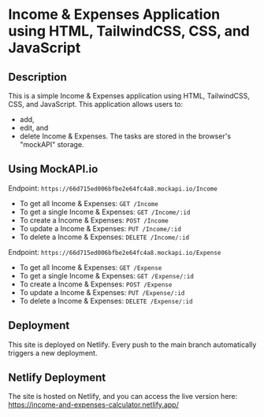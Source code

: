 # Income & Expenses Application using HTML, TailwindCSS, CSS, and JavaScript

## Description
This is a simple Income & Expenses application using HTML, TailwindCSS, CSS, and JavaScript. This application allows users to:

- add,
- edit, and
- delete Income & Expenses.
  The tasks are stored in the browser's "mockAPI" storage.

## Using MockAPI.io
Endpoint: `https://66d715ed006bfbe2e64fc4a8.mockapi.io/Income`

- To get all Income & Expenses: `GET /Income`
- To get a single Income & Expenses: `GET /Income/:id`
- To create a Income & Expenses: `POST /Income`
- To update a Income & Expenses: `PUT /Income/:id`
- To delete a Income & Expenses: `DELETE /Income/:id`

Endpoint: `https://66d715ed006bfbe2e64fc4a8.mockapi.io/Expense`

- To get all Income & Expenses: `GET /Expense`
- To get a single Income & Expenses: `GET /Expense/:id`
- To create a Income & Expenses: `POST /Expense`
- To update a Income & Expenses: `PUT /Expense/:id`
- To delete a Income & Expenses: `DELETE /Expense/:id`

## Deployment
This site is deployed on Netlify. Every push to the main branch automatically triggers a new deployment.

## Netlify Deployment
The site is hosted on Netlify, and you can access the live version here: https://income-and-expenses-calculator.netlify.app/
